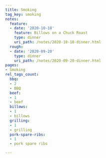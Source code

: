 ```yaml
---
title: Smoking
tag_key: smoking
notes:
  feature:
  - date: '2020-10-18'
    feature: Billows on a Chuck Roast
    type: dinner
    uri_path: /notes/2020-10-18-dinner.html
  rough:
  - date: '2020-09-20'
    type: dinner
    uri_path: /notes/2020-09-20-dinner.html
pages:
- Smoking
rel_tags_count:
  bbq:
  - 2
  - BBQ
  beef:
  - 1
  - beef
  billows:
  - 1
  - billows
  grilling:
  - 1
  - grilling
  pork-spare-ribs:
  - 1
  - pork spare ribs

---
```

